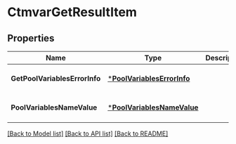 # CtmvarGetResultItem

## Properties
Name | Type | Description | Notes
------------ | ------------- | ------------- | -------------
**GetPoolVariablesErrorInfo** | [***PoolVariablesErrorInfo**](PoolVariablesErrorInfo.md) |  | [optional] [default to null]
**PoolVariablesNameValue** | [***PoolVariablesNameValue**](PoolVariablesNameValue.md) |  | [optional] [default to null]

[[Back to Model list]](../README.md#documentation-for-models) [[Back to API list]](../README.md#documentation-for-api-endpoints) [[Back to README]](../README.md)

